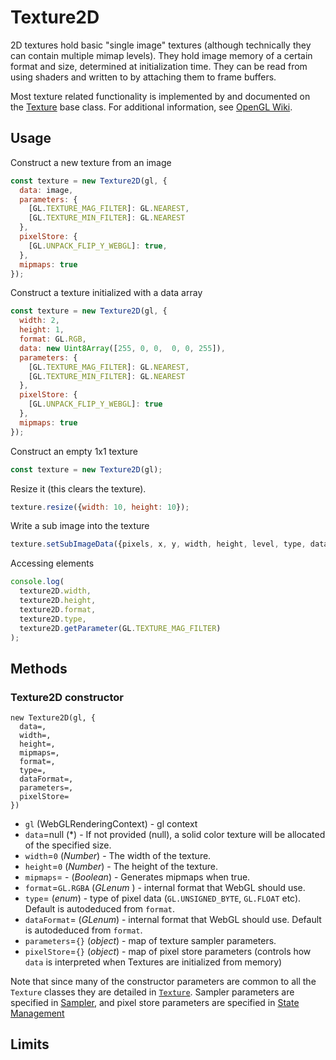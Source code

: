 # Texture2D

2D textures hold basic "single image" textures (although technically they can contain multiple mimap levels). They hold image memory of a certain format and size, determined at initialization time. They can be read from using shaders and written to by attaching them to frame buffers.

Most texture related functionality is implemented by and documented on the [Texture](texture.md) base class. For additional information, see [OpenGL Wiki](https://www.khronos.org/opengl/wiki/Texture).


## Usage

Construct a new texture from an image
```js
const texture = new Texture2D(gl, {
  data: image,
  parameters: {
    [GL.TEXTURE_MAG_FILTER]: GL.NEAREST,
    [GL.TEXTURE_MIN_FILTER]: GL.NEAREST
  },
  pixelStore: {
    [GL.UNPACK_FLIP_Y_WEBGL]: true,
  },
  mipmaps: true
});
```

Construct a texture initialized with a data array
```js
const texture = new Texture2D(gl, {
  width: 2,
  height: 1,
  format: GL.RGB,
  data: new Uint8Array([255, 0, 0,  0, 0, 255]),
  parameters: {
    [GL.TEXTURE_MAG_FILTER]: GL.NEAREST,
    [GL.TEXTURE_MIN_FILTER]: GL.NEAREST
  },
  pixelStore: {
    [GL.UNPACK_FLIP_Y_WEBGL]: true
  },
  mipmaps: true
});
```

Construct an empty 1x1 texture
```js
const texture = new Texture2D(gl);
```

Resize it (this clears the texture).
```js
texture.resize({width: 10, height: 10});
```

Write a sub image into the texture
```js
texture.setSubImageData({pixels, x, y, width, height, level, type, dataFormat});
```

Accessing elements
```js
console.log(
  texture2D.width,
  texture2D.height,
  texture2D.format,
  texture2D.type,
  texture2D.getParameter(GL.TEXTURE_MAG_FILTER)
);
```

## Methods

### Texture2D constructor

```
new Texture2D(gl, {
  data=,
  width=,
  height=,
  mipmaps=,
  format=,
  type=,
  dataFormat=,
  parameters=,
  pixelStore=
})
```

* `gl` (WebGLRenderingContext) - gl context
* `data`=null (*) - If not provided (null), a solid color texture will be allocated of the specified size.
* `width`=`0` (*Number*) - The width of the texture.
* `height`=`0` (*Number*) - The height of the texture.
* `mipmaps`= - (*Boolean*) - Generates mipmaps when true.
* `format`=`GL.RGBA` (*GLenum* ) - internal format that WebGL should use.
* `type`= (*enum*) - type of pixel data (`GL.UNSIGNED_BYTE`, `GL.FLOAT` etc). Default is autodeduced from `format`.
* `dataFormat`= (*GLenum*) - internal format that WebGL should use. Default is autodeduced from `format`.
* `parameters`=`{}` (*object*) - map of texture sampler parameters.
* `pixelStore`=`{}` (*object*) - map of pixel store parameters (controls how `data` is interpreted when Textures are initialized from memory)

Note that since many of the constructor parameters are common to all the `Texture` classes they are detailed in [`Texture`](texture.md). Sampler parameters are specified in [Sampler](./sampler.md), and pixel store parameters are specified in [State Management](./context-state.md)

## Limits

